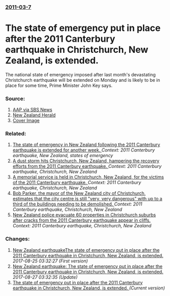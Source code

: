 ### [2011-03-7](/news/2011/03/7/index.md)

# The state of emergency put in place after the 2011 Canterbury earthquake in Christchurch, New Zealand, is extended. 

The national state of emergency imposed after last month&#039;s devastating Christchurch earthquake will be extended on Monday and is likely to be in place for some time, Prime Minister John Key says.


### Source:

1. [AAP via SBS News](http://www.sbs.com.au/news/article/1495707/Christchurch-state-of-emergency-extended)
2. [New Zealand Herald](http://www.nzherald.co.nz/nz/news/article.cfm?c_id=1&objectid=10710733)
2. [Cover Image](http://www.sbs.com.au/news/sites/sbs.com.au.news/files/images/s/i/site_1_rand_1319197589_nz_quake_police_emergency_l_110222_getty.jpg)

### Related:

1. [The state of emergency in New Zealand following the 2011 Canterbury earthquake is extended for another week. ](/news/2011/04/12/the-state-of-emergency-in-new-zealand-following-the-2011-canterbury-earthquake-is-extended-for-another-week.md) _Context: 2011 Canterbury earthquake, New Zealand, states of emergency_
2. [A dust storm hits Christchurch, New Zealand, hampering the recovery efforts from the 2011 Canterbury earthquake. ](/news/2011/03/2/a-dust-storm-hits-christchurch-new-zealand-hampering-the-recovery-efforts-from-the-2011-canterbury-earthquake.md) _Context: 2011 Canterbury earthquake, Christchurch, New Zealand_
3. [A memorial service is held in Christchurch, New Zealand, for the victims of the 2011 Canterbury earthquake. ](/news/2011/03/18/a-memorial-service-is-held-in-christchurch-new-zealand-for-the-victims-of-the-2011-canterbury-earthquake.md) _Context: 2011 Canterbury earthquake, Christchurch, New Zealand_
4. [Bob Parker, the mayor of the New Zealand city of Christchurch, estimates that the city centre is still "very, very dangerous" with up to a third of the buildings needing to be demolished. ](/news/2011/03/13/bob-parker-the-mayor-of-the-new-zealand-city-of-christchurch-estimates-that-the-city-centre-is-still-very-very-dangerous-with-up-to-a-t.md) _Context: 2011 Canterbury earthquake, Christchurch, New Zealand_
5. [New Zealand police evacuate 60 properties in Christchurch suburbs after cracks from the 2011 Canterbury earthquake appear in cliffs. ](/news/2011/02/28/new-zealand-police-evacuate-60-properties-in-christchurch-suburbs-after-cracks-from-the-2011-canterbury-earthquake-appear-in-cliffs.md) _Context: 2011 Canterbury earthquake, Christchurch, New Zealand_

### Changes:

1. [New Zealand earthquakeThe state of emergency put in place after the 2011 Canterbury earthquake in Christchurch, New Zealand, is extended. ](/news/2011/03/7/new-zealand-earthquakepthe-state-of-emergency-put-in-place-after-the-2011-canterbury-earthquake-in-christchurch-new-zealand-is-extended.md) _2017-08-25 03:32:27 (First version)_
2. [New Zealand earthquake: The state of emergency put in place after the 2011 Canterbury earthquake in Christchurch, New Zealand, is extended. ](/news/2011/03/7/new-zealand-earthquake-the-state-of-emergency-put-in-place-after-the-2011-canterbury-earthquake-in-christchurch-new-zealand-is-extended.md) _2017-08-27 03:32:35 (Update)_
2. [The state of emergency put in place after the 2011 Canterbury earthquake in Christchurch, New Zealand, is extended. ](/news/2011/03/7/the-state-of-emergency-put-in-place-after-the-2011-canterbury-earthquake-in-christchurch-new-zealand-is-extended.md) _(Current version)_
